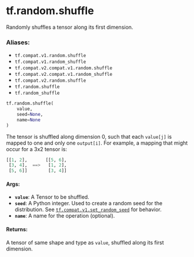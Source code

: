 <div itemscope itemtype="http://developers.google.com/ReferenceObject">
<meta itemprop="name" content="tf.random.shuffle" />
<meta itemprop="path" content="Stable" />
</div>

# tf.random.shuffle

Randomly shuffles a tensor along its first dimension.

### Aliases:

* `tf.compat.v1.random.shuffle`
* `tf.compat.v1.random_shuffle`
* `tf.compat.v2.compat.v1.random.shuffle`
* `tf.compat.v2.compat.v1.random_shuffle`
* `tf.compat.v2.random.shuffle`
* `tf.random.shuffle`
* `tf.random_shuffle`

``` python
tf.random.shuffle(
    value,
    seed=None,
    name=None
)
```

<!-- Placeholder for "Used in" -->

The tensor is shuffled along dimension 0, such that each `value[j]` is mapped
to one and only one `output[i]`. For example, a mapping that might occur for a
3x2 tensor is:

```python
[[1, 2],       [[5, 6],
 [3, 4],  ==>   [1, 2],
 [5, 6]]        [3, 4]]
```

#### Args:


* <b>`value`</b>: A Tensor to be shuffled.
* <b>`seed`</b>: A Python integer. Used to create a random seed for the distribution.
  See
  <a href="../../tf/random/set_random_seed.md"><code>tf.compat.v1.set_random_seed</code></a>
  for behavior.
* <b>`name`</b>: A name for the operation (optional).


#### Returns:

A tensor of same shape and type as `value`, shuffled along its first
dimension.

